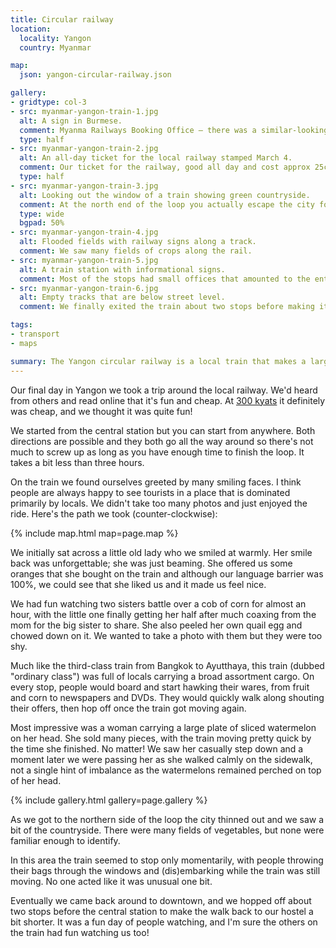 ```yaml
---
title: Circular railway
location:
  locality: Yangon
  country: Myanmar

map:
  json: yangon-circular-railway.json

gallery:
- gridtype: col-3
- src: myanmar-yangon-train-1.jpg
  alt: A sign in Burmese.
  comment: Myanma Railways Booking Office — there was a similar-looking english version nearby to help guide us in the right direction.
  type: half
- src: myanmar-yangon-train-2.jpg
  alt: An all-day ticket for the local railway stamped March 4.
  comment: Our ticket for the railway, good all day and cost approx 25¢
  type: half
- src: myanmar-yangon-train-3.jpg
  alt: Looking out the window of a train showing green countryside.
  comment: At the north end of the loop you actually escape the city for a bit.
  type: wide
  bgpad: 50%
- src: myanmar-yangon-train-4.jpg
  alt: Flooded fields with railway signs along a track.
  comment: We saw many fields of crops along the rail.
- src: myanmar-yangon-train-5.jpg
  alt: A train station with informational signs.
  comment: Most of the stops had small offices that amounted to the entire station. Just a few signs and a ticket booth.
- src: myanmar-yangon-train-6.jpg
  alt: Empty tracks that are below street level.
  comment: We finally exited the train about two stops before making it back to the central station and walked back to our hostel.

tags:
- transport
- maps

summary: The Yangon circular railway is a local train that makes a large loop around the city. It's great for people-watching and seeing parts of Yangon that aren't polished for tourism.
---
```


Our final day in Yangon we took a trip around the local railway. We'd heard from others and read online that it's fun and cheap. At [300 kyats](https://www.google.com/search?q=300+mmk+usd&oq=300+mmk+usd) it definitely was cheap, and we thought it was quite fun!

We started from the central station but you can start from anywhere. Both directions are possible and they both go all the way around so there's not much to screw up as long as you have enough time to finish the loop. It takes a bit less than three hours.

On the train we found ourselves greeted by many smiling faces. I think people are always happy to see tourists in a place that is dominated primarily by locals. We didn't take too many photos and just enjoyed the ride. Here's the path we took (counter-clockwise):

{% include map.html map=page.map %}

We initially sat across a little old lady who we smiled at warmly. Her smile back was unforgettable; she was just beaming. She offered us some oranges that she bought on the train and although our language barrier was 100%, we could see that she liked us and it made us feel nice.

We had fun watching two sisters battle over a cob of corn for almost an hour, with the little one finally getting her half after much coaxing from the mom for the big sister to share. She also peeled her own quail egg and chowed down on it. We wanted to take a photo with them but they were too shy.

Much like the third-class train from Bangkok to Ayutthaya, this train (dubbed "ordinary class") was full of locals carrying a broad assortment cargo. On every stop, people would board and start hawking their wares, from fruit and corn to newspapers and DVDs. They would quickly walk along shouting their offers, then hop off once the train got moving again.

Most impressive was a woman carrying a large plate of sliced watermelon on her head. She sold many pieces, with the train moving pretty quick by the time she finished. No matter! We saw her casually step down and a moment later we were passing her as she walked calmly on the sidewalk, not a single hint of imbalance as the watermelons remained perched on top of her head.

{% include gallery.html gallery=page.gallery %}

As we got to the northern side of the loop the city thinned out and we saw a bit of the countryside. There were many fields of vegetables, but none were familiar enough to identify.

In this area the train seemed to stop only momentarily, with people throwing their bags through the windows and (dis)embarking while the train was still moving. No one acted like it was unusual one bit.

Eventually we came back around to downtown, and we hopped off about two stops before the central station to make the walk back to our hostel a bit shorter. It was a fun day of people watching, and I'm sure the others on the train had fun watching us too!
